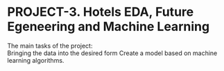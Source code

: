 # PROJECT-3. Hotels EDA, Future Egeneering and Machine Learning

The main tasks of the project:  
Bringing the data into the desired form
Create a model based on machine learning algorithms.
